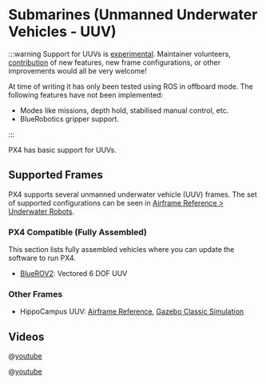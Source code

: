 # Submarines (Unmanned Underwater Vehicles - UUV)

<LinkedBadge type="warning" text="Experimental" url="../airframes/#experimental-vehicles"/>

:::warning
Support for UUVs is [experimental](../airframes/index.md#experimental-vehicles). Maintainer volunteers, [contribution](../contribute/index.md) of new features, new frame configurations, or other improvements would all be very welcome!

At time of writing it has only been tested using ROS in offboard mode. The following features have not been implemented:

- Modes like missions, depth hold, stabilised manual control, etc.
- BlueRobotics gripper support.

:::

PX4 has basic support for UUVs.

## Supported Frames

PX4 supports several unmanned underwater vehicle (UUV) frames. The set of supported configurations can be seen in [Airframe Reference > Underwater Robots](../airframes/airframe_reference.md#underwater-robot).

### PX4 Compatible (Fully Assembled)

This section lists fully assembled vehicles where you can update the software to run PX4.

- [BlueROV2](../frames_sub/bluerov2.md): Vectored 6 DOF UUV

### Other Frames

- HippoCampus UUV: [Airframe Reference](../airframes/airframe_reference.md#underwater_robot_underwater_robot_hippocampus_uuv_%28unmanned_underwater_vehicle%29), [Gazebo Classic Simulation](../sim_gazebo_classic/vehicles.md#hippocampus-tuhh-uuv)

## Videos

@[youtube](https://youtu.be/1sUaURmlmT8)

@[youtube](https://youtu.be/xSXSoUK-iBM)
